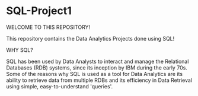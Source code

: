 # SQL-Project1

WELCOME TO THIS REPOSITORY!

This repository contains the Data Analytics Projects done using SQL!

WHY SQL?

SQL has been used by Data Analysts to interact and manage the Relational Databases (RDB) systems, since its inception by IBM during the early 70s.
Some of the reasons why SQL is used as a tool for Data Analytics are its ability to retrieve data from multiple RDBs and its efficiency in Data Retrieval using simple, easy-to-understand 'queries'.




